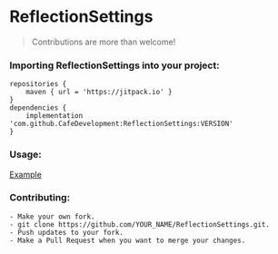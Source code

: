 # ReflectionSettings

> Contributions are more than welcome! 

### Importing ReflectionSettings into your project:
```
repositories {
    maven { url = 'https://jitpack.io' }
}
dependencies { 
    implementation 'com.github.CafeDevelopment:ReflectionSettings:VERSION'
}
```

### Usage:
[Example](https://github.com/cafedevelopment/reflectionsettings/blob/master/src/main/java/club/cafedevelopment/blitz/example/ExampleUsage.java)

### Contributing:
    - Make your own fork.
    - git clone https://github.com/YOUR_NAME/ReflectionSettings.git.
    - Push updates to your fork.
    - Make a Pull Request when you want to merge your changes.